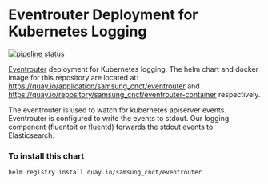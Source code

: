 # Eventrouter Deployment for Kubernetes Logging
[![pipeline status](https://git.cnct.io/common-tools/samsung-cnct_chart-eventrouter/badges/master/pipeline.svg)](https://git.cnct.io/common-tools/samsung-cnct_chart-eventrouter/commits/master)

[Eventrouter](https://github.com/heptiolabs/eventrouter) deployment for Kubernetes
logging. The helm chart and docker image for this repository are located at:
https://quay.io/application/samsung_cnct/eventrouter and
https://quay.io/repository/samsung_cnct/eventrouter-container respectively.

The eventrouter is used to watch for kubernetes apiserver events.  Eventrouter is
configured to write the events to stdout.  Our logging component (fluentbit or 
fluentd) forwards the stdout events to Elasticsearch.

### To install this chart
    helm registry install quay.io/samsung_cnct/eventrouter

